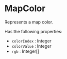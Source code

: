 # MapColor
Represents a map color.

Has the following properties:
- `colorIndex` : Integer
- `colorValue` : Integer
- `rgb` : Integer[]
